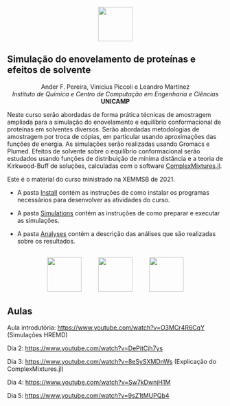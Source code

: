 
<p align=center>
<img height=80px src=https://user-images.githubusercontent.com/31046348/119070765-03e28100-b9bf-11eb-99f4-0a3c3fec2f15.png>
</p>



## Simulação do enovelamento de proteínas e efeitos de solvente

<p align=center>
  Ander F. Pereira, Vinicius Piccoli e Leandro Martínez<br>
  <i>Instituto de Química e Centro de Computação em Engenharia e Ciências</i><br>
  <b>UNICAMP</b>
</p>


Neste curso serão abordadas de forma prática técnicas de amostragem ampliada para a simulação
do enovelamento e equilíbrio conformacional de proteínas em solventes diversos. Serão abordadas
metodologias de amostragem por troca de cópias, em particular usando aproximações das funções de
energia. As simulações serão realizadas usando Gromacs e Plumed. Efeitos de solvente sobre o equilíbrio
conformacional serão estudados usando funções de
distribuição de mínima distância e a teoria de Kirkwood-Buff de soluções, calculadas com o software
[ComplexMixtures.jl](https://m3g.iqm.unicamp.br/ComplexMixtures).

Este é o material do curso ministrado na XEMMSB de 2021.  

- A pasta [Install](https://github.com/m3g/XEMMSB2021/tree/main/Install) contém as instruções de como instalar os programas necessários para desenvolver as atividades do curso.

- A pasta [Simulations](https://github.com/m3g/XEMMSB2021/tree/main/Simulations) contém as instruções de como preparar e executar as simulações. 

- A pasta [Analyses](https://github.com/m3g/XEMMSB2021/tree/main/Analyses) contém a descrição das análises que são realizadas sobre os resultados.

##
<p align=center>
<img height=80px src=https://user-images.githubusercontent.com/31046348/119070689-e0b7d180-b9be-11eb-8da8-ce2fb70b6c9a.png>
&nbsp;&nbsp;&nbsp;&nbsp;&nbsp;&nbsp;&nbsp;&nbsp;
<img height=80px src=https://user-images.githubusercontent.com/31046348/119070703-e6151c00-b9be-11eb-9dae-23e5ffd4aefa.png>
&nbsp;&nbsp;&nbsp;&nbsp;&nbsp;&nbsp;&nbsp;&nbsp;
<img height=80px src=https://user-images.githubusercontent.com/31046348/119070710-e9a8a300-b9be-11eb-9528-445cd28df6f3.png>
</p>

## Aulas

Aula introdutória: https://www.youtube.com/watch?v=O3MCr4R6CqY (Simulações HREMD)

Dia 2: https://www.youtube.com/watch?v=DePitCjh7ys

Dia 3: https://www.youtube.com/watch?v=8eSySXMDnWs (Explicação do ComplexMixtures.jl)

Dia 4: https://www.youtube.com/watch?v=Sw7kDwnjH1M

Dia 5: https://www.youtube.com/watch?v=9sZ1tMUPQb4

